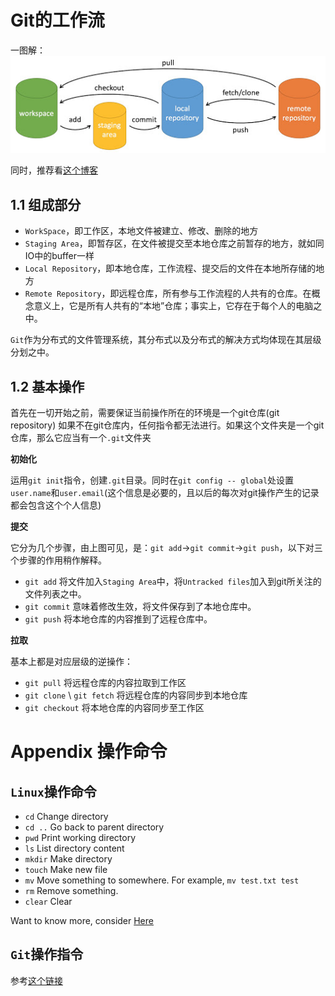 # Git的工作流

一图解：![git_command](git-command.jpg)

同时，推荐看[这个博客](https://www.liaoxuefeng.com/wiki/896043488029600)

## 1.1 组成部分

* `WorkSpace`，即工作区，本地文件被建立、修改、删除的地方
* `Staging Area`，即暂存区，在文件被提交至本地仓库之前暂存的地方，就如同IO中的buffer一样
* `Local Repository`，即本地仓库，工作流程、提交后的文件在本地所存储的地方
* `Remote Repository`，即远程仓库，所有参与工作流程的人共有的仓库。在概念意义上，它是所有人共有的“本地”仓库；事实上，它存在于每个人的电脑之中。

`Git`作为分布式的文件管理系统，其分布式以及分布式的解决方式均体现在其层级分划之中。

## 1.2 基本操作

首先在一切开始之前，需要保证当前操作所在的环境是一个git仓库(git repository)
如果不在git仓库内，任何指令都无法进行。如果这个文件夹是一个git仓库，那么它应当有一个`.git`文件夹

**初始化**

运用`git init`指令，创建`.git`目录。同时在`git config -- global`处设置`user.name`和`user.email`(这个信息是必要的，且以后的每次对git操作产生的记录都会包含这个个人信息)

**提交**

它分为几个步骤，由上图可见，是：`git add`->`git commit`->`git push`，以下对三个步骤的作用稍作解释。
* `git add` 将文件加入`Staging Area`中，将`Untracked files`加入到git所关注的文件列表之中。
* `git commit` 意味着修改生效，将文件保存到了本地仓库中。
* `git push` 将本地仓库的内容推到了远程仓库中。

**拉取**

基本上都是对应层级的逆操作：
* `git pull` 将远程仓库的内容拉取到工作区
* `git clone` \ `git fetch` 将远程仓库的内容同步到本地仓库
* `git checkout` 将本地仓库的内容同步至工作区

# Appendix 操作命令

## `Linux`操作命令

* `cd` Change directory
* `cd ..` Go back to parent directory
* `pwd` Print working directory
* `ls` List directory content
* `mkdir` Make directory 
* `touch` Make new file
* `mv` Move something to somewhere. For example, `mv test.txt test`
* `rm` Remove something.
* `clear` Clear

Want to know more, consider [Here](https://www.runoob.com/linux/linux-command-manual.html)

## `Git`操作指令

参考[这个链接](https://www.runoob.com/note/56524)

